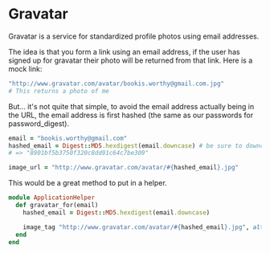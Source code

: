 # Gravatar

Gravatar is a service for standardized profile photos using email addresses.

The idea is that you form a link using an email address, if the user has signed up for gravatar their photo will be returned from that link. Here is a mock link:

```rb
"http://www.gravatar.com/avatar/bookis.worthy@gmail.com.jpg"
# This returns a photo of me
```

But... it's not quite that simple, to avoid the email address actually being in the URL, the email address is first hashed (the same as our passwords for password_digest).

```rb
email = "bookis.worthy@gmail.com"
hashed_email = Digest::MD5.hexdigest(email.downcase) # be sure to downcase, also any extra white space needs to be removed
# => "8901bf5b3750f320c8dd91c64c7be309"

image_url = "http://www.gravatar.com/avatar/#{hashed_email}.jpg"
```

This would be a great method to put in a helper.

```rb
module ApplicationHelper
  def gravatar_for(email)
    hashed_email = Digest::MD5.hexdigest(email.downcase)

    image_tag "http://www.gravatar.com/avatar/#{hashed_email}.jpg", alt: "Profile Photo"
  end
end
```
